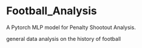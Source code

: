 # Football_Analysis

A Pytorch MLP model for Penalty Shootout Analysis.

general data analysis on the history of football


